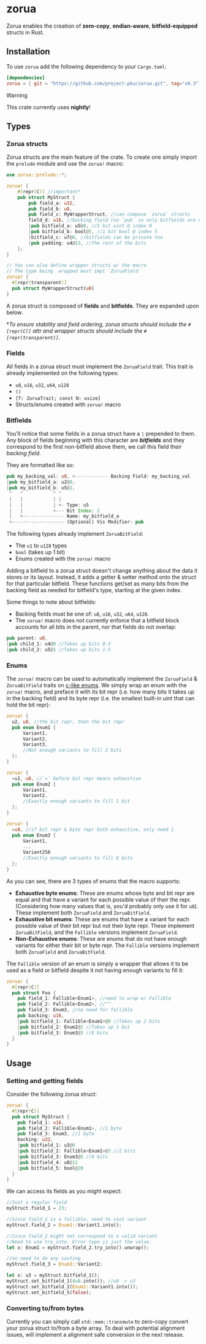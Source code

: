# zorua

Zorua enables the creation of **zero-copy**, **endian-aware**, **bitfield-equipped** structs in Rust.

## Installation

To use `zorua` add the following dependency to your `Cargo.toml`:

```toml
[dependencies]
zorua = { git = "https://github.com/project-pku/zorua.git", tag="v0.3" }
```

> [!WARNING]  
> This crate currently uses **nightly**!

## Types
### Zorua structs
Zorua structs are the main feature of the crate. To create one simply import the `prelude` module and use the `zorua!` macro:

```rust
use zorua::prelude::*;

zorua! {
    #[repr(C)] //important*
    pub struct MyStruct {
        pub field_a: u32,
        pub field_b: u8,
        pub field_c: MyWrapperStruct, //can compose `zorua` structs
        field_d: u16, //backing field (no `pub` so only bitfields are exposed)
        |pub bitfield_a: u5@0, //5 bit uint @ index 0
        |pub bitfield_b: bool@5, //1 bit bool @ index 5
        |bitfield_c: u7@6, //bitfields can be private too
        |pub padding: u4@13, //The rest of the bits
    };
}

// You can also define wrapper structs w/ the macro
// The type being  wrapped must impl `ZoruaField`
zorua! {
  #[repr(transparent)]
  pub struct MyWrapperStruct(u8)
}
```
A zorua struct is composed of **fields** and **bitfields**. They are expanded upon below.

**To ensure stability and field ordering, zorua structs should include the `#[repr(C)]` attr and wrapper structs should include the `#[repr(transparent)]`.*

### Fields 
All fields in a zorua struct must implement the `ZoruaField` trait. This trait is already implemented on the following types:
- `u8`, `u16`, `u32`, `u64`, `u128`
- `()`
- `[T: ZoruaTrait; const N: usize]`
- Structs/enums created with `zorua!` macro

### Bitfields
You'll notice that some fields in a zorua struct have a `|` prepended to them. Any block of fields beginning with this character are ***bitfields*** and they correspond to the first non-bitfield above them, we call this field their *backing field*.

They are formatted like so:

```rust
pub my_backing_val: u8, <------------ Backing Field: my_backing_val
|pub my_bitfield_a: u2@0,
|pub my_bitfield_b: u5@2,
 ^   ^           ^ ^
 |   |           | |
 |   |           | +- Type: u5
 |   |           +--- Bit Index: 2
 |   +--------------- Name: my_bitfield_a
 +------------------- (Optional) Vis Modifier: pub
```

The following types already implement `ZoruaBitField`:
- The `u1` to `u128` types
- `bool` (takes up 1 bit)
- Enums created with the `zorua!` macro

Adding a bitfield to a zorua struct doesn't change anything about the data it stores or its layout. Instead, it adds a getter & setter method onto the struct for that particular bitfield. These functions get/set as many bits from the backing field as needed for bitfield's type, starting at the given index.

Some things to note about bitfields:

- Backing fields must be one of: `u8`, `u16`, `u32`, `u64`, `u128`.
- The `zorua!` macro does not currently enforce that a bitfield block accounts for all bits in the parent, nor that fields do not overlap:

```rust
pub parent: u8,
|pub child_1: u4@0 //Takes up bits 0-3
|pub child_2: u5@1 //Takes up bits 1-5
```

### Enums
The `zorua!` macro can be used to automatically implement the `ZoruaField` & `ZoruaBitField` traits on [c-like enums](https://doc.rust-lang.org/rust-by-example/custom_types/enum/c_like.html). We simply wrap an enum with the `zorua!` macro, and preface it with its bit repr (i.e. how many bits it takes up in the backing field) and its byte repr (i.e. the smallest built-in uint that can hold the bit repr):

```rust
zorua! {
  u2, u8, //the bit repr, then the bit repr
  pub enum Enum1 {
      Variant1,
      Variant2,
      Variant3,
      //Not enough variants to fill 2 bits
  };
}

zorua! {
  =u1, u8, //`=` before bit repr means exhaustive
  pub enum Enum2 {
      Variant1,
      Variant2,
      //Exactly enough variants to fill 1 bit
  };
}

zorua! {
  =u8, //if bit repr & byte repr both exhaustive, only need 1
  pub enum Enum3 {
      Variant1,
      ...
      Variant256
      //Exactly enough variants to fill 8 bits
  };
}
```

As you can see, there are 3 types of enums that the macro supports:
- **Exhaustive byte enums**: These are enums whose byte and bit repr are equal and that have a variant for each possible value of their the repr. (Considering how many values that is, you'd probably only use it for `u8`). These implement both `ZoruaField` and `ZoruaBitField`.
- **Exhaustive bit enums**: These are enums that have a variant for each possible value of their bit repr but not their byte repr. These implement `ZoruaBitField`, and the `Fallible` versions implement `ZoruaField`.
- **Non-Exhaustive enums**: These are enums that do not have enough variants for either their bit or byte repr. The `Fallible` versions implement both `ZoruaField` and `ZoruaBitField`.

The `Fallible` version of an enum is simply a wrapper that allows it to be used as a field or bitfield despite it not having enough variants to fill it:
```rust
zorua! {
  #[repr(C)]
  pub struct Foo {
    pub field_1: Fallible<Enum1>, //need to wrap w/ Fallible
    pub field_2: Fallible<Enum2>, //^^
    pub field_3: Enum3, //no need for fallible
    pub backing: u16,
    |pub bitfield_1: Fallible<Enum1>@0 //Takes up 2 bits
    |pub bitfield_2: Enum2@2 //Takes up 1 bit
    |pub bitfield_3: Enum3@3 //8 bits
  }
}
```

## Usage
### Setting and getting fields
Consider the following zorua struct:
```rust
zorua! {
  #[repr(C)]
  pub struct MyStruct {
    pub field_1: u16,
    pub field_2: Fallible<Enum1>, //1 byte
    pub field_3: Enum3, //1 byte
    backing: u32,
    |pub bitfield_1: u3@0
    |pub bitfield_2: Fallible<Enum1>@3 //2 bits
    |pub bitfield_3: Enum3@5 //8 bits
    |pub bitfield_4: u8@12
    |pub bitfield_5: bool@20
  }
}
```

We can access its fields as you might expect:
```rust
//Just a regular field
myStruct.field_1 = 23;

//Since field_2 is a fallible, need to cast variant
myStruct.field_2 = Enum1::Variant1.into();

//Since field_2 might not correspond to a valid variant
//Need to use try_into. Error type is just the value.
let x: Enum1 = myStruct.field_2.try_into().unwrap();

//no need to do any casting
myStruct.field_3 = Enum3::Variant2;

let x: u3 = myStruct.bitfield_1();
myStruct.set_bitfield_1(4u8.into()); //u8 -> u3
myStruct.set_bitfield_2(Enum1::Variant1.into());
myStruct.set_bitfield_5(false);
```

### Converting to/from bytes
Currently you can simply call `std::mem::transmute` to zero-copy convert your zorua struct to/from a byte array. To deal with potential alignment issues, will implement a alignment safe conversion in the next release.